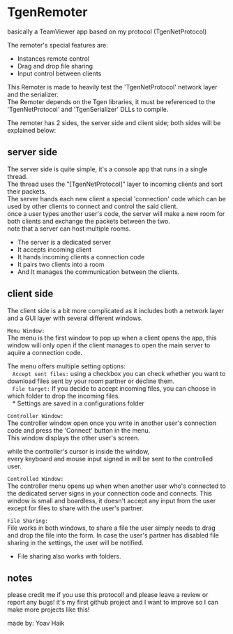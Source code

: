 # TgenRemoter
basically a TeamViewer app based on my protocol (TgenNetProtocol)  

The remoter's special features are:  
* Instances remote control  
* Drag and drop file sharing  
* Input control between clients  

This Remoter is made to heavily test the 'TgenNetProtocol' network layer and the serializer.  
The Remoter depends on the Tgen libraries, it must be referenced to the 'TgenNetProtocol' and 'TgenSerializer' DLLs to compile.  

The remoter has 2 sides, the server side and client side; both sides will be explained below:  

server side
--------------------------------------------------------------------------------------------------------------------------------
The server side is quite simple, it's a console app that runs in a single thread.  
The thread uses the "[TgenNetProtocol]" layer to incoming clients and sort their packets.  
The server hands each new client a special 'connection' code which can be used by other clients to connect and control the said client.  
once a user types another user's code, the server will make a new room for both clients and exchange the packets between the two.  
note that a server can host multiple rooms.  

* The server is a dedicated server  
* It accepts incoming client  
* It hands incoming clients a connection code  
* It pairs two clients into a room  
* And It manages the communication between the clients.  

client side
--------------------------------------------------------------------------------------------------------------------------------

The client side is a bit more complicated as it includes both a network layer and a GUI layer with several different windows.  

`Menu Window:`  
The menu is the first window to pop up when a client opens the app, this window will only open if the client manages to open the main server to aquire a connection code.  

The menu offers multiple setting options:  
&nbsp;&nbsp;&nbsp;`Accept sent files:` using a checkbox you can check whether you want to download files sent by your room partner or decline them.  
&nbsp;&nbsp;&nbsp;`File target:` If you decide to accept incoming files, you can choose in which folder to drop the incoming files.  
&nbsp;&nbsp;&nbsp;* Settings are saved in a configurations folder


`Controller Window:`   
The controller window open once you write in another user's connection code and press the 'Connect' button in the menu.  
This window displays the other user's screen.  

while the controller's cursor is inside the window,  
every keyboard and mouse input signed in will be sent to the controlled user.


`Controlled Window:`  
The controller menu opens up when when another user who's connected to the dedicated server signs in your connection code and connects.
This window is small and boardless, it doesn't accept any input from the user except for files to share with the user's partner.


`File Sharing:`  
File works in both windows, to share a file the user simply needs to drag and drop the file into the form.
In case the user's partner has disabled file sharing in the settings, the user will be notified.  
* File sharing also works with folders.

notes
--------------------------------------------------------------------------------------------------------------------------------
please credit me if you use this protocol!
and please leave a review or report any bugs! it's my first github project and I want to improve so I can make more projects like this!

made by: Yoav Haik